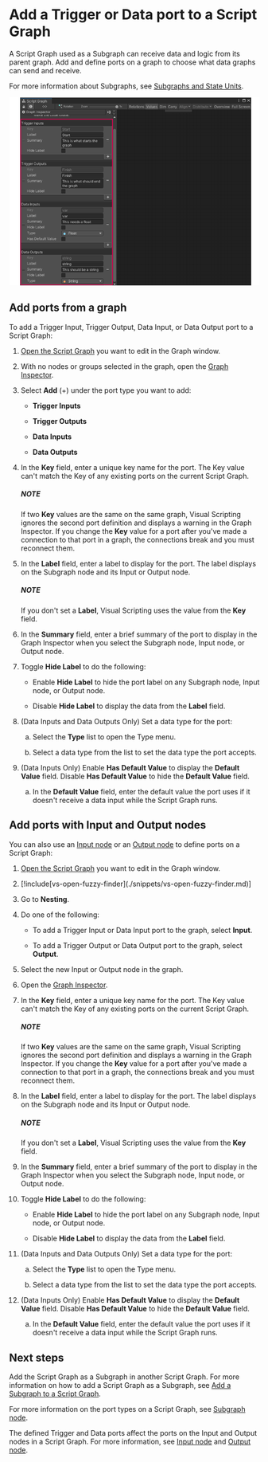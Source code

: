 # Add a Trigger or Data port to a Script Graph

A Script Graph used as a Subgraph can receive data and logic from its parent graph. Add and define ports on a graph to choose what data graphs can send and receive. 

For more information about Subgraphs, see [Subgraphs and State Units](vs-nesting-subgraphs-state-units.md).

![An image of the Graph Inspector, that displays the options for how to add ports to an open Script Graph.](images/vs-data-trigger-subgraph-ports.png)

## Add ports from a graph

To add a Trigger Input, Trigger Output, Data Input, or Data Output port to a Script Graph:

<ol>
<li><p><a href="vs-open-graph-edit.md">Open the Script Graph</a> you want to edit in the Graph window.</p></li>
<li><p>With no nodes or groups selected in the graph, open the <a href="vs-interface-overview.md#the-graph-inspector">Graph Inspector</a>.</p></li>
<li><p>Select <strong>Add</strong> (+) under the port type you want to add:</p>
<ul>
    <li><p><strong>Trigger Inputs</strong></p></li>
    <li><p><strong>Trigger Outputs</strong></p></li>
    <li><p><strong>Data Inputs</strong></p></li>
    <li><p><strong>Data Outputs</strong></p></li>
</ul></li>
<li><p>In the <strong>Key</strong> field, enter a unique key name for the port. The Key value can't match the Key of any existing ports on the current Script Graph.</p></li>
    <div class="NOTE"><h5>NOTE</h5><p>If two <strong>Key</strong> values are the same on the same graph, Visual Scripting ignores the second port definition and displays a warning in the Graph Inspector. If you change the <strong>Key</strong> value for a port after you've made a connection to that port in a graph, the connections break and you must reconnect them.</p></div>
<li><p>In the <strong>Label</strong> field, enter a label to display for the port. The label displays on the Subgraph node and its Input or Output node.</p></li>
    <div class="NOTE"><h5>NOTE</h5><p>If you don't set a <strong>Label</strong>, Visual Scripting uses the value from the <strong>Key</strong> field.</p></div>
<li><p>In the <strong>Summary</strong> field, enter a brief summary of the port to display in the Graph Inspector when you select the Subgraph node, Input node, or Output node.</p></li>
<li><p>Toggle <strong>Hide Label</strong> to do the following:</p>
<ul>
    <li><p>Enable <strong>Hide Label</strong> to hide the port label on any Subgraph node, Input node, or Output node.</p></li> 
    <li><p>Disable <strong>Hide Label</strong> to display the data from the <strong>Label</strong> field.</p></li>
</ul></li>
<li><p>(Data Inputs and Data Outputs Only) Set a data type for the port:</p>
<ol type="a">
    <li><p>Select the <strong>Type</strong> list to open the Type menu.</p></li>
    <li><p>Select a data type from the list to set the data type the port accepts.</p></li>
</ol>
</li>
<li><p>(Data Inputs Only) Enable <strong>Has Default Value</strong> to display the <strong>Default Value</strong> field. Disable <strong>Has Default Value</strong> to hide the <strong>Default Value</strong> field.</p>
<ol type="a">
    <li><p>In the <strong>Default Value</strong> field, enter the default value the port uses if it doesn't receive a data input while the Script Graph runs.</p></li>
</ol>
</li>
</ol>

## Add ports with Input and Output nodes

You can also use an [Input node](vs-nesting-input-node.md) or an [Output node](vs-nesting-output-node.md) to define ports on a Script Graph:

<ol>
<li><p><a href="vs-open-graph-edit.md">Open the Script Graph</a> you want to edit in the Graph window.</p></li>
<li><p>[!include[vs-open-fuzzy-finder](./snippets/vs-open-fuzzy-finder.md)]</p></li>
<li><p>Go to <strong>Nesting</strong>.</p></li> 
<li><p>Do one of the following:</p>
    <ul>
        <li><p>To add a Trigger Input or Data Input port to the graph, select <strong>Input</strong>.</p></li>
        <li><p>To add a Trigger Output or Data Output port to the graph, select <strong>Output</strong>.</p></li>
    </ul>
</li>
<li><p>Select the new Input or Output node in the graph.</p></li>
<li><p>Open the <a href="vs-interface-overview.md#the-graph-inspector">Graph Inspector</a>.</p></li>
<li><p>In the <strong>Key</strong> field, enter a unique key name for the port. The Key value can't match the Key of any existing ports on the current Script Graph.</p></li>
    <div class="NOTE"><h5>NOTE</h5><p>If two <strong>Key</strong> values are the same on the same graph, Visual Scripting ignores the second port definition and displays a warning in the Graph Inspector. If you change the <strong>Key</strong> value for a port after you've made a connection to that port in a graph, the connections break and you must reconnect them.</p></div>
<li><p>In the <strong>Label</strong> field, enter a label to display for the port. The label displays on the Subgraph node and its Input or Output node.</p></li>
    <div class="NOTE"><h5>NOTE</h5><p>If you don't set a <strong>Label</strong>, Visual Scripting uses the value from the <strong>Key</strong> field.</p></div>
<li><p>In the <strong>Summary</strong> field, enter a brief summary of the port to display in the Graph Inspector when you select the Subgraph node, Input node, or Output node.</p></li>
<li><p>Toggle <strong>Hide Label</strong> to do the following:</p>
<ul>
    <li><p>Enable <strong>Hide Label</strong> to hide the port label on any Subgraph node, Input node, or Output node.</p></li> 
    <li><p>Disable <strong>Hide Label</strong> to display the data from the <strong>Label</strong> field.</p></li>
</ul></li>
<li><p>(Data Inputs and Data Outputs Only) Set a data type for the port:</p>
<ol type="a">
    <li><p>Select the <strong>Type</strong> list to open the Type menu.</p></li>
    <li><p>Select a data type from the list to set the data type the port accepts.</p></li>
</ol>
</li>
<li><p>(Data Inputs Only) Enable <strong>Has Default Value</strong> to display the <strong>Default Value</strong> field. Disable <strong>Has Default Value</strong> to hide the <strong>Default Value</strong> field.</p>
<ol type="a">
    <li><p>In the <strong>Default Value</strong> field, enter the default value the port uses if it doesn't receive a data input while the Script Graph runs.</p></li>
</ol>
</li>
</ol>

## Next steps

Add the Script Graph as a Subgraph in another Script Graph. For more information on how to add a Script Graph as a Subgraph, see [Add a Subgraph to a Script Graph](vs-nesting-add-subgraph.md). 

For more information on the port types on a Script Graph, see [Subgraph node](vs-nesting-subgraph-node.md). 

The defined Trigger and Data ports affect the ports on the Input and Output nodes in a Script Graph. For more information, see [Input node](vs-nesting-input-node.md) and [Output node](vs-nesting-output-node.md).